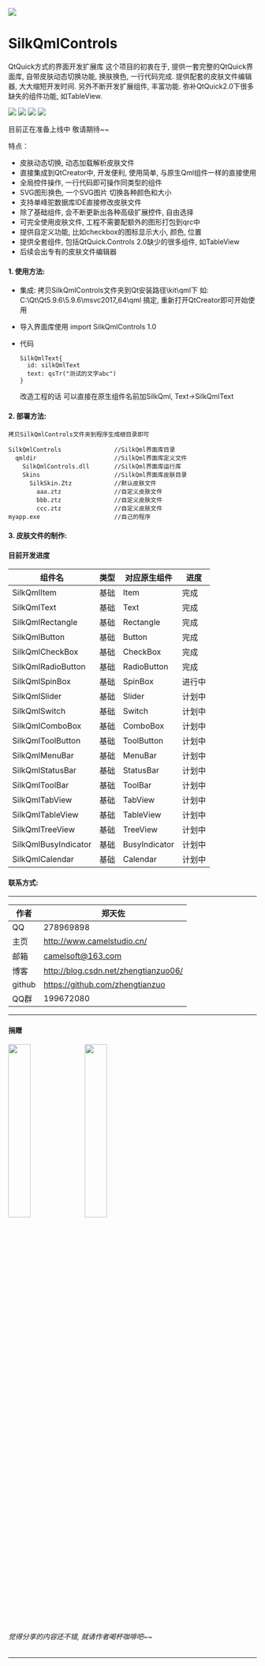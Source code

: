 ![](https://github.com/zhengtianzuo/SilkQmlControls/blob/master/SilkQmlControls.jpg?raw=true)

# SilkQmlControls
QtQuick方式的界面开发扩展库
这个项目的初衷在于, 提供一套完整的QtQuick界面库, 自带皮肤动态切换功能, 换肤换色, 一行代码完成. 提供配套的皮肤文件编辑器, 大大缩短开发时间. 另外不断开发扩展组件, 丰富功能. 弥补QtQuick2.0下很多缺失的组件功能, 如TableView.

![](https://img.shields.io/badge/%E7%89%88%E6%9D%83%E8%AE%B8%E5%8F%AF-MIT-orange.svg)
![](https://img.shields.io/badge/Qt-5.10-blue.svg)
![](https://img.shields.io/badge/%E7%89%88%E6%9C%AC-1.0.0.0-blue.svg)
![](https://img.shields.io/badge/%E7%BC%96%E8%AF%91-%E6%88%90%E5%8A%9F-brightgreen.svg)

目前正在准备上线中 敬请期待~~

特点：
* 皮肤动态切换, 动态加载解析皮肤文件
* 直接集成到QtCreator中, 开发便利, 使用简单, 与原生Qml组件一样的直接使用
* 全局控件操作, 一行代码即可操作同类型的组件
* SVG图形换色, 一个SVG图片 切换各种颜色和大小
* 支持单峰驼数据库IDE直接修改皮肤文件
* 除了基础组件, 会不断更新出各种高级扩展控件, 自由选择
* 可完全使用皮肤文件, 工程不需要配额外的图形打包到qrc中
* 提供自定义功能, 比如checkbox的图标显示大小, 颜色, 位置
* 提供全套组件, 包括QtQuick.Controls 2.0缺少的很多组件, 如TableView
* 后续会出专有的皮肤文件编辑器

#### 1. 使用方法:
  * 集成:
	拷贝SilkQmlControls文件夹到Qt安装路径\kit\qml下
	如: C:\Qt\Qt5.9.6\5.9.6\msvc2017_64\qml
	搞定, 重新打开QtCreator即可开始使用

  * 导入界面库使用
	import SilkQmlControls 1.0

  * 代码
	```
	SilkQmlText{
	  id: silkQmlText
	  text: qsTr("测试的文字abc")
	}
	```
	改造工程的话 可以直接在原生组件名前加SilkQml, Text->SilkQmlText

#### 2. 部署方法:
	拷贝SilkQmlControls文件夹到程序生成根目录即可
```
SilkQmlControls               //SilkQml界面库目录
  qmldir                      //SilkQml界面库定义文件
    SilkQmlControls.dll       //SilkQml界面库运行库
    Skins                     //SilkQml界面库皮肤目录
      SilkSkin.Ztz            //默认皮肤文件
        aaa.ztz               //自定义皮肤文件
        bbb.ztz               //自定义皮肤文件
        ccc.ztz               //自定义皮肤文件
myapp.exe                     //自己的程序
```

#### 3. 皮肤文件的制作:




#### 目前开发进度
|组件名|类型|对应原生组件|进度
|---|---|---|---
|SilkQmlItem|基础|Item|完成
|SilkQmlText|基础|Text|完成
|SilkQmlRectangle|基础|Rectangle|完成
|SilkQmlButton|基础|Button|完成
|SilkQmlCheckBox|基础|CheckBox|完成
|SilkQmlRadioButton|基础|RadioButton|完成
|SilkQmlSpinBox|基础|SpinBox|进行中
|SilkQmlSlider|基础|Slider|计划中
|SilkQmlSwitch|基础|Switch|计划中
|SilkQmlComboBox|基础|ComboBox|计划中
|SilkQmlToolButton|基础|ToolButton|计划中
|SilkQmlMenuBar|基础|MenuBar|计划中
|SilkQmlStatusBar|基础|StatusBar|计划中
|SilkQmlToolBar|基础|ToolBar|计划中
|SilkQmlTabView|基础|TabView|计划中
|SilkQmlTableView|基础|TableView|计划中
|SilkQmlTreeView|基础|TreeView|计划中
|SilkQmlBusyIndicator|基础|BusyIndicator|计划中
|SilkQmlCalendar|基础|Calendar|计划中


#### 联系方式:
***
|作者|郑天佐|
|---|---
|QQ|278969898
|主页|http://www.camelstudio.cn/
|邮箱|camelsoft@163.com
|博客|http://blog.csdn.net/zhengtianzuo06/
|github|https://github.com/zhengtianzuo
|QQ群|199672080|![](https://github.com/zhengtianzuo/zhengtianzuo.github.io/blob/master/qqgroup.jpg?raw=true)





***
#### **捐赠**
<img src="https://github.com/zhengtianzuo/zhengtianzuo.github.io/blob/master/weixin.jpg?raw=true" width="30%" height="30%" />           <img src="https://github.com/zhengtianzuo/zhengtianzuo.github.io/blob/master/zhifubao.jpg?raw=true" width="30%" height="30%" />

###### 觉得分享的内容还不错, 就请作者喝杯咖啡吧~~
***
